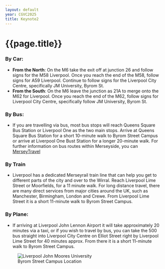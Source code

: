 ```yaml
---
layout: default
year: CGVC2025
title: Keynote2
---
```


# {{page.title}}

### By Car:
- **From the North**: On the M6 take the exit off at junction 26 and follow signs for the M58 Liverpool. Once you reach the end of the M58, follow signs for A59 Liverpool. Continue to follow signs for the Liverpool City Centre, specifically JM University, Byrom St.
 - **From the South**: On the M6 leave the junction as 21A to merge onto the M62 for Liverpool. Once you reach the end of the M62, follow signs for Liverpool City Centre, specifically follow JM University, Byrom St.

### By Bus:
- If you are travelling via bus, most bus stops will reach Queens Square Bus Station or Liverpool One as the two main stops. Arrive at Queens Square Bus Station for a short 10-minute walk to Byrom Street Campus or arrive at Liverpool One Bust Station for a longer 20-minute walk.
For further information on bus routes within Merseyside, you can [MerseyTravel](https://www.merseytravel.gov.uk/customer-information/routes-and-maps/)

### By Train
- Liverpool has a dedicated Merseyrail train line that can help you get to different parts of the city and over to the Wirral. Reach Liverpool Lime Street or Moorfields, for a 11 minute walk.
For long distance travel, there are many direct services from major cities around the UK, such as Manchester, Birmingham, London and Crewe.
From Liverpool Lime Street it is a short 11-minute walk to Byrom Street Campus.

### By Plane:
- If arriving at Liverpool John Lennon Airport it will take approximately 20 minutes via a taxi, or if you wish to travel by bus, you can take the 500 bus straight into Liverpool City Centre on Elliot Street right by Liverpool Lime Street for 40 minutes approx. From there it is a short 11-minute walk to Byrom Street Campus.

<figure class="figure">
    <img src="/assets/img/CGVC2025/Travel.png" class="figure-img img-fluid rounded"
        alt="Liverpool John Moores University">
    <figcaption class="figure-caption text-center">
        Byrom Street Campus Location
    </figcaption>
</figure>
